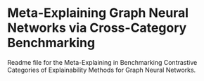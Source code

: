 # Meta-Explaining Graph Neural Networks via Cross-Category Benchmarking
Readme file for the Meta-Explaining in Benchmarking Contrastive Categories of Explainability Methods for Graph Neural Networks.

